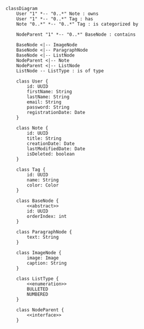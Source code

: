 <!--
    Original template from:
    https://claude.ai/share/2539339f-ea2e-4429-893e-e851c1a7a76f
    [24/03/2025] Revised using template from:
    https://claude.ai/share/5289331f-ee0b-4e37-a5a6-641745b15808

    By: Jorge Arévalo
-->

```mermaid
classDiagram
    User "1" *-- "0..*" Note : owns
    User "1" *-- "0..*" Tag : has
    Note "0..*" *-- "0..*" Tag : is categorized by

    NodeParent "1" *-- "0..*" BaseNode : contains

    BaseNode <|-- ImageNode
    BaseNode <|-- ParagraphNode
    BaseNode <|-- ListNode
    NodeParent <|-- Note
    NodeParent <|-- ListNode
    ListNode -- ListType : is of type

    class User {
        id: UUID
        firstName: String
        lastName: String
        email: String
        password: String
        registrationDate: Date
    }

    class Note {
        id: UUID
        title: String
        creationDate: Date
        lastModifiedDate: Date
        isDeleted: boolean
    }

    class Tag {
        id: UUID
        name: String
        color: Color
    }

    class BaseNode {
        <<abstract>>
        id: UUID
        orderIndex: int
    }

    class ParagraphNode {
        text: String
    }

    class ImageNode {
        image: Image
        caption: String
    }

    class ListType {
        <<enumeration>>
        BULLETED
        NUMBERED
    }
    
    class NodeParent {
        <<interface>>
    }
```